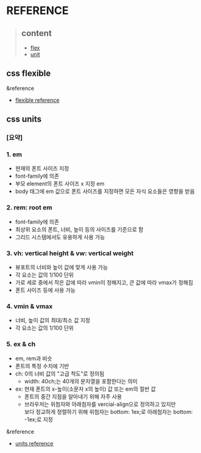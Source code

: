 REFERENCE
=========
> content
> -------
>- [flex](#css-flexible)
>- [unit](#css-units)

css flexible
------------
&reference
- <a href="https://heropy.blog/2018/11/24/css-flexible-box/" target="_blank">flexible reference</a>

css units
------------
### [요약]
### 1. em
  - 현재의 폰트 사이즈 지정
  - font-family에 의존
  - 부모 element의 폰트 사이즈 x 지정 em
  - body 태그에 em 값으로 폰트 사이즈를 지정하면 모든 자식 요소들은 영향을 받음

### 2. rem: root em
  - font-family에 의존
  - 최상위 요소의 폰트, 너비, 높이 등의 사이즈를 기준으로 함
  - 그리드 시스템에서도 유용하게 사용 가능
  
### 3. vh: vertical height & vw: vertical weight
  - 뷰포트의 너비와 높이 값에 맞게 사용 가능
  - 각 요소는 값의 1/100 단위
  - 가로 세로 중에서 작은 값에 따라 vmin이 정해지고, 큰 값에 따라 vmax가 정해짐
  - 폰트 사이즈 등에 사용 가능

### 4. vmin & vmax
  - 너비, 높이 값의 최대/최소 값 지정
  - 각 요소는 값의 1/100 단위
  
### 5. ex & ch
  - em, rem과 비슷
  - 폰트의 특정 수치에 기반
  - ch: 0의 너비 값의 "고급 척도"로 정의됨
    - width: 40ch;는 40개의 문자열을 포함한다는 의미
  - ex: 현재 폰트의 x-높이(소문자 x의 높이) 값 또는 em의 절반 값
    - 폰트의 중간 지점을 알아내기 위해 자주 사용
    - 브라우저는 위첨자와 아래첨자를 vercial-align으로 정의하고 있지만   
    보다 정교하게 정렬하기 위해 위첨자는 bottom: 1ex;로 아래첨자는 bottom: -1ex;로 지정

&reference
- <a href="https://webclub.tistory.com/356" target="_blank">units reference</a>
